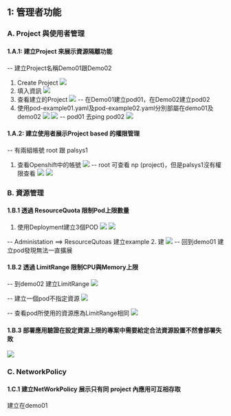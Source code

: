 ## 1: 管理者功能
### A. Project 與使用者管理
#### 1.A.1: 建立Project 來展示資源隔離功能
-- 建立Project名稱Demo01跟Demo02 
1. Create Project
![](https://i.imgur.com/CgqHSAq.png)
2. 填入資訊
![](https://i.imgur.com/Jkygtek.png)
3. 查看建立的Project
![](https://i.imgur.com/ARggZdE.png)
-- 在Demo01建立pod01，在Demo02建立pod02
4. 使用pod-example01.yaml及pod-example02.yaml分別部屬在demo01及demo02
![](https://i.imgur.com/xuHSpm8.png)
![](https://i.imgur.com/U9buAgw.png)
-- pod01 去ping pod02
![](https://i.imgur.com/ndpyKN2.png)
#### 1.A.2: 建立使用者展示Project based 的權限管理
-- 有兩組帳號 root 跟 palsys1
1. 查看Openshift中的帳號
![](https://i.imgur.com/m3a9mT6.png)
-- root 可查看 np (project)，但是palsys1沒有權限查看
![](https://i.imgur.com/zgpdNlp.png)
![](https://i.imgur.com/o3XA1K3.png)
### B. 資源管理
#### 1.B.1 透過 ResourceQuota 限制Pod上限數量
1. 使用Deployment建立3個POD
![](https://i.imgur.com/pfp2tgB.png)
![](https://i.imgur.com/YgeLbYq.png)

-- Administation ==> ResourceQutoas 建立example 
2. 建
![](https://i.imgur.com/75Ogxgn.png)
-- 回到demo01 建立pod發現無法一直擴展


#### 1.B.2 透過 LimitRange 限制CPU與Memory上限

-- 到demo02 建立LimitRange
![](https://i.imgur.com/hIygneI.png)

-- 建立一個pod不指定資源
![](https://i.imgur.com/JbsXYox.png)

-- 查看pod所使用的資源應為LimitRange相同
![](https://i.imgur.com/Du42vqx.jpg)

#### 1.B.3 部署應用驗證在設定資源上限的專案中需要給定合法資源設置不然會部署失敗
![](https://i.imgur.com/Jc8gNJ3.png)

### C. NetworkPolicy 
#### 1.C.1 建立NetWorkPolicy 展示只有同 project 內應用可互相存取
建立在demo01
